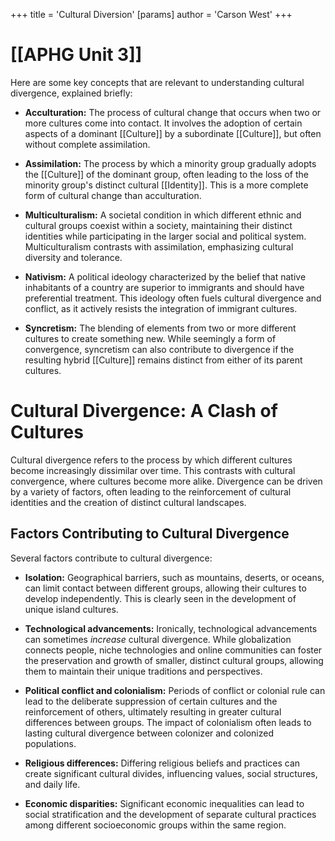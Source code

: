 +++
 title = 'Cultural Diversion'
[params]
	author = 'Carson West'
+++
# [[APHG Unit 3]]

Here are some key concepts that are relevant to understanding cultural divergence, explained briefly:

* **Acculturation:** The process of cultural change that occurs when two or more cultures come into contact. It involves the adoption of certain aspects of a dominant [[Culture]] by a subordinate [[Culture]], but often without complete assimilation.  

* **Assimilation:** The process by which a minority group gradually adopts the [[Culture]] of the dominant group, often leading to the loss of the minority group's distinct cultural [[Identity]].  This is a more complete form of cultural change than acculturation. 

* **Multiculturalism:** A societal condition in which different ethnic and cultural groups coexist within a society, maintaining their distinct identities while participating in the larger social and political system.  Multiculturalism contrasts with assimilation, emphasizing cultural diversity and tolerance.

* **Nativism:**  A political ideology characterized by the belief that native inhabitants of a country are superior to immigrants and should have preferential treatment. This ideology often fuels cultural divergence and conflict, as it actively resists the integration of immigrant cultures. 

* **Syncretism:** The blending of elements from two or more different cultures to create something new.  While seemingly a form of convergence, syncretism can also contribute to divergence if the resulting hybrid [[Culture]] remains distinct from either of its parent cultures.  


# Cultural Divergence: A Clash of Cultures

Cultural divergence refers to the process by which different cultures become increasingly dissimilar over time.  This contrasts with cultural convergence, where cultures become more alike.  Divergence can be driven by a variety of factors, often leading to the reinforcement of cultural identities and the creation of distinct cultural landscapes.

## Factors Contributing to Cultural Divergence

Several factors contribute to cultural divergence:

* **Isolation:** Geographical barriers, such as mountains, deserts, or oceans, can limit contact between different groups, allowing their cultures to develop independently.  This is clearly seen in the development of unique island cultures.

* **Technological advancements:** Ironically, technological advancements can sometimes *increase* cultural divergence. While globalization connects people, niche technologies and online communities can foster the preservation and growth of smaller, distinct cultural groups, allowing them to maintain their unique traditions and perspectives.

* **Political conflict and colonialism:**  Periods of conflict or colonial rule can lead to the deliberate suppression of certain cultures and the reinforcement of others, ultimately resulting in greater cultural differences between groups.  The impact of colonialism often leads to lasting cultural divergence between colonizer and colonized populations.

* **Religious differences:**  Differing religious beliefs and practices can create significant cultural divides, influencing values, social structures, and daily life.  

* **Economic disparities:**  Significant economic inequalities can lead to social stratification and the development of separate cultural practices among different socioeconomic groups within the same region.
